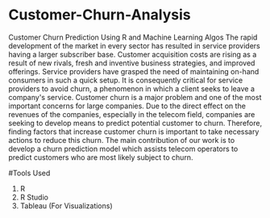 # Customer-Churn-Analysis
Customer Churn Prediction Using R and Machine Learning Algos
The rapid development of the market in every sector has resulted in service providers having a 
larger subscriber base. Customer acquisition costs are rising as a result of new rivals, fresh and 
inventive business strategies, and improved offerings. Service providers have grasped the need 
of maintaining on-hand consumers in such a quick setup. It is consequently critical for service 
providers to avoid churn, a phenomenon in which a client seeks to leave a company's service.
Customer churn is a major problem and one of the most important concerns for large 
companies. Due to the direct effect on the revenues of the companies, especially in the telecom 
field, companies are seeking to develop means to predict potential customer to churn. 
Therefore, finding factors that increase customer churn is important to take necessary actions 
to reduce this churn. The main contribution of our work is to develop a churn prediction model 
which assists telecom operators to predict customers who are most likely subject to churn.

#Tools Used
1. R
2. R Studio
3. Tableau (For Visualizations)
